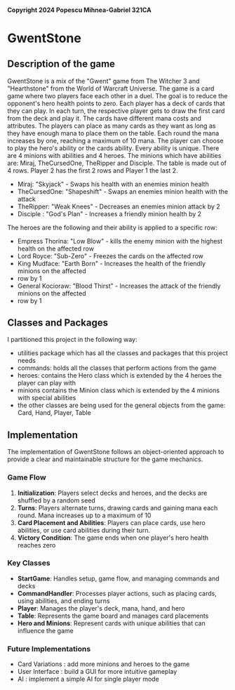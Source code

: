 #### Copyright 2024 Popescu Mihnea-Gabriel 321CA

# GwentStone

## Description of the game

GwentStone is a mix of the "Gwent" game from The Witcher 3 and "Hearthstone"
from the World of Warcraft Universe. The game is a card game where two players
face each other in a duel. The goal is to reduce the opponent's hero health points to
zero. Each player has a deck of cards that they can play. In each turn, the respective
player gets to draw the first card from the deck and play it. The cards have different
mana costs and attributes. The players can place as many cards as they want as long as
they have enough mana to place them on the table. Each round the mana increases by one,
reaching a maximum of 10 mana. The player can choose to play the hero's ability or
the cards ability. Every ability is unique. There are 4 minions with abilities and 4 heroes.
The minions which have abilities are: Miraj, TheCursedOne, TheRipper and Disciple. The table is
made out of 4 rows. Player 2 has the first 2 rows and Player 1 the last 2.

- Miraj: "Skyjack" - Swaps his health with an enemies minion health
- TheCursedOne: "Shapeshift" - Swaps an enemies minion health with the attack
- TheRipper: "Weak Knees" - Decreases an enemies minion attack by 2
- Disciple : "God's Plan" - Increases a friendly minion health by 2

The heroes are the following and their ability is applied to a specific row:

- Empress Thorina: "Low Blow" - kills the enemy minion with the highest health  on the affected row
- Lord Royce: "Sub-Zero" - Freezes the cards on the affected row
- King Mudface: "Earth Born" - Increases the health of the friendly minions on the affected
- row by 1
- General Kocioraw: "Blood Thirst" - Increases the attack of the friendly minions on the affected
- row by 1

## Classes and Packages

I partitioned this project in the following way:

- utilities package which has all the classes and packages that this project needs
- commands: holds all the classes that perform actions from the game
- heroes: contains the Hero class which is extended by the 4 heroes the player can play with
- minions contains the Minion class which is extended by the 4 minions with special abilities
- the other classes are being used for the general objects from the game: Card, Hand, Player, Table

## Implementation

The implementation of GwentStone follows an object-oriented approach to provide a clear and
maintainable structure for the game mechanics.

### Game Flow

1. **Initialization**: Players select decks and heroes, and the decks are shuffled by a random seed
2. **Turns**: Players alternate turns, drawing cards and gaining mana each round.
   Mana increases up to a maximum of 10
3. **Card Placement and Abilities**: Players can place cards, use hero abilities, or use
   card abilities during their turn.
4. **Victory Condition**: The game ends when one player's hero health reaches zero

### Key Classes

- **StartGame**: Handles setup, game flow, and managing commands and decks
- **CommandHandler**: Processes player actions, such as placing cards,
  using abilities, and ending turns
- **Player**: Manages the player's deck, mana, hand, and hero
- **Table**: Represents the game board and manages card placements
- **Hero and Minions**: Represent cards with unique abilities that can influence the game

### Future Implementations

- Card Variations : add more minions and heroes to the game
- User Interface : build a GUI for more intuitive gameplay
- AI : implement a simple AI for single player mode